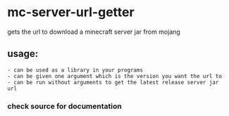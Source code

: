 # mc-server-url-getter
gets the url to download a minecraft server jar from mojang

## usage:
	- can be used as a library in your programs
	- can be given one argument which is the version you want the url to
	- can be run without arguments to get the latest release server jar url
	
### check source for documentation

